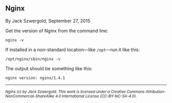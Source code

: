 ## Nginx

By Jack Szwergold, September 27, 2015

Get the version of Nginx from the command line:

    nginx -v

If installed in a non-standard location—like `/opt`—run it like this:

    /opt/nginx/sbin/nginx -v

The output should be something like this:

    nginx version: nginx/1.4.1

***

<sup>*Nginx (c) by Jack Szwergold. This work is licensed under a Creative Commons Attribution-NonCommercial-ShareAlike 4.0 International License (CC-BY-NC-SA-4.0).*</sup>
